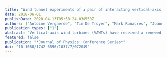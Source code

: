 ```yaml
---
title: "Wind tunnel experiments of a pair of interacting vertical-axis wind turbines"
date: 2018-06-01
publishDate: 2020-04-13T05:58:24.036550Z
authors: ["Antoine Vergaerde", "Tim De Troyer", "Mark Runacres", "Joanna Kluczewska-Bordier", "Nicolas Parneix", "Frédéric Silvert"]
publication_types: ["1"]
abstract: "Vertical-axis wind turbines (VAWTs) have received a renewed interest in the wind energy research community, mainly for off-shore applications. One advantage is that installing a pair of counterrotating VAWTs on the same floating platform would result in thrust reduction and potential cancellation of the mooring yaw moment. In addition, such configurations could benefit from increased power output and reduced wake losses.In this article, we report on wind tunnel experiments to study the mechanical power output of a reference VAWT scale model, tested individually and in a closely-spaced pair of VAWTs. The power output of the individual VAWT configuration is compared with a pair of VAWTs spaced 1.3 diameters apart for two counterrotating directions. A net power increase in the power coefficient for the paired configuration of up to 17.0 % compared with two individual rotors has been observed."
featured: false
publication: "*Journal of Physics: Conference Series*"
doi: "10.1088/1742-6596/1037/7/072049"
---
```


